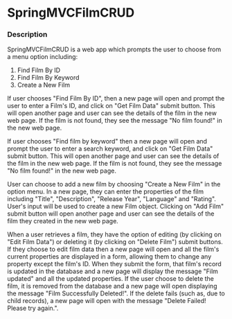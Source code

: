 # SpringMVCFilmCRUD

### Description

SpringMVCFilmCRUD is a web app which prompts the user to choose from a menu option including:

1. Find Film By ID
2. Find Film By Keyword
3. Create a New Film

If user chooses "Find Film By ID", then a new page will open and prompt the user to enter a Film's ID, and click on "Get Film Data" submit button. This will open another page and user can see the details of the film in the new web page. If the film is not found, they see the message "No film found!" in the new web page.

If user chooses "Find film by keyword" then a new page will open and prompt the user to enter a search keyword, and click on "Get Film Data" submit button. This will open another page and user can see the details of the film in the new web page. If the film is not found, they see the message "No film found!" in the new web page.

User can choose to add a new film by choosing "Create a New Film" in the option menu. In a new page, they can enter the properties of the film including "Title", "Description", "Release Year", "Language" and "Rating". User's input will be used to create a new Film object. Clicking on "Add Film" submit button will open another page and user can see the details of the film they created in the new web page.

When a user retrieves a film, they have the option of editing (by clicking on "Edit Film Data") or deleting it (by clicking on "Delete Film") submit buttons.
If they choose to edit film data then a new page will open and all the film's current properties are displayed in a form, allowing them to change any property except the film's ID. When they submit the form, that film's record is updated in the database and a new page will display the message "Film updated" and all the updated properties. 
If the user choose to delete the film, it is removed from the database and a new page will open displaying the message "Film Successfully Deleted!". If the delete fails (such as, due to child records), a new page will open with the message "Delete Failed! Please try again.".
